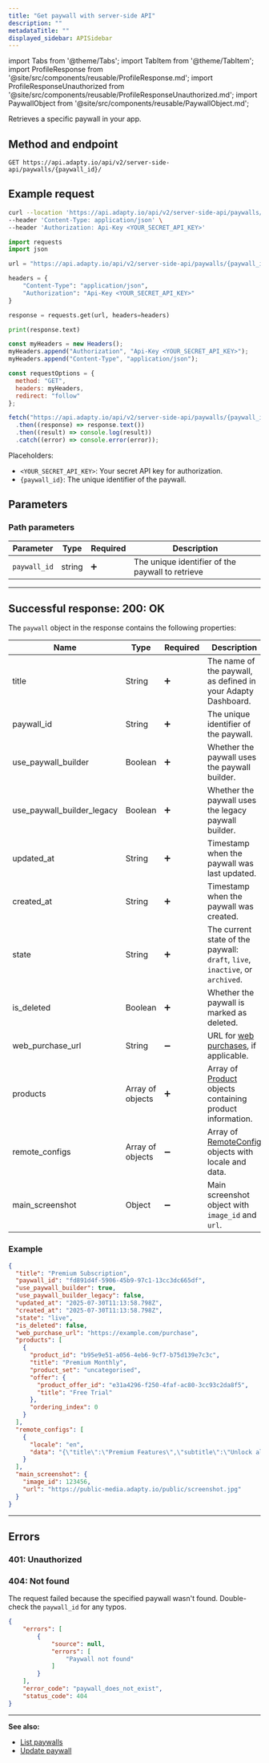 ```yaml
---
title: "Get paywall with server-side API"
description: ""
metadataTitle: ""
displayed_sidebar: APISidebar
---
```


import Tabs from '@theme/Tabs'; 
import TabItem from '@theme/TabItem'; 
import ProfileResponse from '@site/src/components/reusable/ProfileResponse.md';
import ProfileResponseUnauthorized from '@site/src/components/reusable/ProfileResponseUnauthorized.md';
import PaywallObject from '@site/src/components/reusable/PaywallObject.md';

Retrieves a specific paywall in your app. 

## Method and endpoint

```http
GET https://api.adapty.io/api/v2/server-side-api/paywalls/{paywall_id}/
```

## Example request

<Tabs groupId="api-lang" queryString> 

<TabItem value="curl" label="cURL" default> 

```bash showLineNumbers
curl --location 'https://api.adapty.io/api/v2/server-side-api/paywalls/{paywall_id}/' \
--header 'Content-Type: application/json' \
--header 'Authorization: Api-Key <YOUR_SECRET_API_KEY>'
```

</TabItem> 

<TabItem value="python" label="Python" default> 

```python showLineNumbers
import requests
import json

url = "https://api.adapty.io/api/v2/server-side-api/paywalls/{paywall_id}/"

headers = {
    "Content-Type": "application/json",
    "Authorization": "Api-Key <YOUR_SECRET_API_KEY>"
}

response = requests.get(url, headers=headers)

print(response.text)
```

</TabItem> 

<TabItem value="js" label="JavaScript" default> 

```javascript showLineNumbers
const myHeaders = new Headers();
myHeaders.append("Authorization", "Api-Key <YOUR_SECRET_API_KEY>");
myHeaders.append("Content-Type", "application/json");

const requestOptions = {
  method: "GET",
  headers: myHeaders,
  redirect: "follow"
};

fetch("https://api.adapty.io/api/v2/server-side-api/paywalls/{paywall_id}/", requestOptions)
  .then((response) => response.text())
  .then((result) => console.log(result))
  .catch((error) => console.error(error));
```

</TabItem> 

</Tabs>

Placeholders: 

- `<YOUR_SECRET_API_KEY>`: Your secret API key for authorization.
- `{paywall_id}`: The unique identifier of the paywall.

## Parameters

### Path parameters

| Parameter | Type | Required          | Description |
|-----------|------|-------------------|-------------|
| `paywall_id` | string | :heavy_plus_sign: | The unique identifier of the paywall to retrieve |

---

## Successful response: 200: OK

The `paywall` object in the response contains the following properties:

| Name                      | Type             | Required           | Description                                                                                 |
|---------------------------|------------------|--------------------|---------------------------------------------------------------------------------------------|
| title                     | String           | :heavy_plus_sign:  | The name of the paywall, as defined in your Adapty Dashboard.                               |
| paywall_id                | String           | :heavy_plus_sign:  | The unique identifier of the paywall.                                                       |
| use_paywall_builder       | Boolean          | :heavy_plus_sign:  | Whether the paywall uses the paywall builder.                                               |
| use_paywall_builder_legacy| Boolean          | :heavy_plus_sign:  | Whether the paywall uses the legacy paywall builder.                                        |
| updated_at                | String           | :heavy_plus_sign:  | Timestamp when the paywall was last updated.                                                |
| created_at                | String           | :heavy_plus_sign:  | Timestamp when the paywall was created.                                                     |
| state                     | String           | :heavy_plus_sign:  | The current state of the paywall: `draft`, `live`, `inactive`, or `archived`.               |
| is_deleted                | Boolean          | :heavy_plus_sign:  | Whether the paywall is marked as deleted.                                                   |
| web_purchase_url          | String           | :heavy_minus_sign: | URL for [web purchases](web-paywall), if applicable.                                        |
| products                  | Array of objects | :heavy_plus_sign:  | Array of [Product](web-api-objects#products-object) objects containing product information. |
| remote_configs            | Array of objects | :heavy_minus_sign: | Array of [RemoteConfig](web-api-objects#remoteconfig-object) objects with locale and data.  |
| main_screenshot           | Object           | :heavy_minus_sign: | Main screenshot object with `image_id` and `url`.                                           |

### Example

```json showLineNumbers
{
  "title": "Premium Subscription",
  "paywall_id": "fd891d4f-5906-45b9-97c1-13cc3dc665df",
  "use_paywall_builder": true,
  "use_paywall_builder_legacy": false,
  "updated_at": "2025-07-30T11:13:58.798Z",
  "created_at": "2025-07-30T11:13:58.798Z",
  "state": "live",
  "is_deleted": false,
  "web_purchase_url": "https://example.com/purchase",
  "products": [
    {
      "product_id": "b95e9e51-a056-4eb6-9cf7-b75d139e7c3c",
      "title": "Premium Monthly",
      "product_set": "uncategorised",
      "offer": {
        "product_offer_id": "e31a4296-f250-4faf-ac80-3cc93c2da8f5",
        "title": "Free Trial"
      },
      "ordering_index": 0
    }
  ],
  "remote_configs": [
    {
      "locale": "en",
      "data": "{\"title\":\"Premium Features\",\"subtitle\":\"Unlock all premium content\"}"
    }
  ],
  "main_screenshot": {
    "image_id": 123456,
    "url": "https://public-media.adapty.io/public/screenshot.jpg"
  }
}
```

---

## Errors

### 401: Unauthorized

<ProfileResponseUnauthorized /> 

### 404: Not found

The request failed because the specified paywall wasn't found. Double-check the `paywall_id` for any typos.

```json showLineNumbers
{
    "errors": [
        {
            "source": null,
            "errors": [
                "Paywall not found"
            ]
        }
    ],
    "error_code": "paywall_does_not_exist",
    "status_code": 404
}
```  

------

**See also:**

- [List paywalls](ss-list-paywalls)
- [Update paywall](ss-update-paywall) 